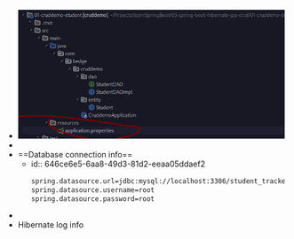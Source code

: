 - ![image.png](../assets/image_1684839822994_0.png)
-
- ==Database connection info==
	- id:: 646ce6e5-6aa8-49d3-81d2-eeaa05ddaef2
	  ```properties
	  spring.datasource.url=jdbc:mysql://localhost:3306/student_tracker
	  spring.datasource.username=root
	  spring.datasource.password=root
	  ```
-
- Hibernate log info